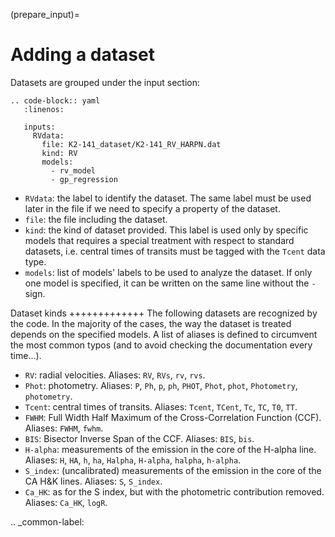 (prepare_input)=

# Adding a dataset

Datasets are grouped under the input section:

```{eval-rst}
.. code-block:: yaml
   :linenos:

   inputs:
     RVdata:
       file: K2-141_dataset/K2-141_RV_HARPN.dat
       kind: RV
       models:
         - rv_model
         - gp_regression
```

- ``RVdata``: the label to identify the dataset. The same label must be used later in the file if we need to specify a property of the dataset.
- ``file``: the file including the dataset.
- ``kind``: the kind of dataset provided. This label is used only by specific models that requires a special treatment with respect to standard datasets, i.e. central times of transits must be tagged with the ``Tcent`` data type.
- ``models``: list of models' labels to be used to analyze the dataset. If only one model is specified, it can be written on the same line without the ``-`` sign.

Dataset kinds
+++++++++++++
The following datasets are recognized by the code. In the majority of the cases, the way the dataset is treated depends on the specified models. A list of aliases is defined to circumvent the most common typos (and to avoid checking the documentation every time...).

- ``RV``: radial velocities. Aliases: ``RV``, ``RVs``, ``rv``, ``rvs``.
- ``Phot``: photometry. Aliases: ``P``, ``Ph``, ``p``, ``ph``, ``PHOT``, ``Phot``, ``phot``, ``Photometry``, ``photometry``.
- ``Tcent``: central times of transits. Aliases: ``Tcent``, ``TCent``, ``Tc``, ``TC``, ``T0``, ``TT``.
- ``FWHM``: Full Width Half Maximum of the Cross-Correlation Function (CCF). Aliases: ``FWHM``, ``fwhm``.
- ``BIS``: Bisector Inverse Span of the CCF. Aliases: ``BIS``, ``bis``.
- ``H-alpha``: measurements of the emission in the core of the H-alpha line. Aliases: ``H``, ``HA``, ``h``, ``ha``, ``Halpha``, ``H-alpha``, ``halpha``, ``h-alpha``.
- ``S_index``: (uncalibrated) measurements of the emission in the core of the CA H&K  lines. Aliases: ``S``, ``S_index``.
- ``Ca_HK``: as for the S index, but with the photometric contribution removed. Aliases: ``Ca_HK``, ``logR``.

.. _common-label:
